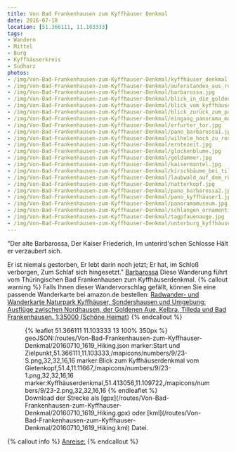 ```yaml
---
title: Von Bad Frankenhausen zum Kyffhäuser Denkmal
date: 2016-07-10
location: [51.366111, 11.103333]
tags:
- Wandern
- Mittel
- Burg
- Kyffhäuserkreis
- Südharz
photos:
- /img/Von-Bad-Frankenhausen-zum-Kyffhauser-Denkmal/kyffhäuser_denkmal.jpg
- /img/Von-Bad-Frankenhausen-zum-Kyffhauser-Denkmal/auferstanden_aus_ruinen.jpg
- /img/Von-Bad-Frankenhausen-zum-Kyffhauser-Denkmal/barbarossa.jpg
- /img/Von-Bad-Frankenhausen-zum-Kyffhauser-Denkmal/blick_in_die_goldene_aue.jpg
- /img/Von-Bad-Frankenhausen-zum-Kyffhauser-Denkmal/blick_vom_kyffhäuser_nach_tilleda.jpg
- /img/Von-Bad-Frankenhausen-zum-Kyffhauser-Denkmal/blick_zurück_zum_panoramamuseum.jpg
- /img/Von-Bad-Frankenhausen-zum-Kyffhauser-Denkmal/eingang_panorama_museum.jpg
- /img/Von-Bad-Frankenhausen-zum-Kyffhauser-Denkmal/erfurter_tor.jpg
- /img/Von-Bad-Frankenhausen-zum-Kyffhauser-Denkmal/pano_barbarossa1.jpg
- /img/Von-Bad-Frankenhausen-zum-Kyffhauser-Denkmal/wilhelm_hoch_zu_ross.jpg
- /img/Von-Bad-Frankenhausen-zum-Kyffhauser-Denkmal/erntezeit.jpg
- /img/Von-Bad-Frankenhausen-zum-Kyffhauser-Denkmal/glockenblume.jpg
- /img/Von-Bad-Frankenhausen-zum-Kyffhauser-Denkmal/goldammer.jpg
- /img/Von-Bad-Frankenhausen-zum-Kyffhauser-Denkmal/kaisermantel.jpg
- /img/Von-Bad-Frankenhausen-zum-Kyffhauser-Denkmal/kirschbäume_bei_tilleda.jpg
- /img/Von-Bad-Frankenhausen-zum-Kyffhauser-Denkmal/laubwald_auf_dem_rückweg.jpg
- /img/Von-Bad-Frankenhausen-zum-Kyffhauser-Denkmal/natterkopf.jpg
- /img/Von-Bad-Frankenhausen-zum-Kyffhauser-Denkmal/pano_barbarossa2.jpg
- /img/Von-Bad-Frankenhausen-zum-Kyffhauser-Denkmal/pano_kyffhäuser1.jpg
- /img/Von-Bad-Frankenhausen-zum-Kyffhauser-Denkmal/panoramamuseum.jpg
- /img/Von-Bad-Frankenhausen-zum-Kyffhauser-Denkmal/schlangen_ornamentik.jpg
- /img/Von-Bad-Frankenhausen-zum-Kyffhauser-Denkmal/tagpfauenauge.jpg
- /img/Von-Bad-Frankenhausen-zum-Kyffhauser-Denkmal/unterburg_kyffhäuser.jpg
---
```

"Der alte Barbarossa, Der Kaiser Friederich,
Im unterird'schen Schlosse Hält er verzaubert sich.

Er ist niemals gestorben, Er lebt darin noch jetzt;
Er hat, im Schloß verborgen, Zum Schlaf sich hingesetzt."
[Barbarossa](http://ingeb.org/Lieder/deralteb.html) Diese Wanderung führt vom Thüringischen Bad Frankenhausen zum Kyffhäuserdenkmal.
{% callout warning %}
Falls Ihnen dieser Wandervorschlag gefällt, können Sie eine passende Wanderkarte bei amazon.de bestellen:
<a rel="nofollow" href="https://www.amazon.de/Radwander--Wanderkarte-Naturpark-Kyffhäuser-Sondershausen/dp/3895911089/ref=as_li_ss_tl?ie=UTF8&qid=1468260252&sr=8-1&keywords=kyffhäuser+wanderkarte&linkCode=ll1&tag=thueringergip-21&linkId=1c2cb212ef2f61431ecbeb09638e776d
">Radwander- und Wanderkarte Naturpark Kyffhäuser, Sondershausen und Umgebung: Ausflüge zwischen Nordhausen, der Goldenen Aue, Kelbra, Tilleda und Bad Frankenhausen. 1:35000 (Schöne Heimat)</a><img src="http://ir-de.amazon-adsystem.com/e/ir?t=thueringergip-21&l=as2&o=3&a=1468260252" width="1" height="1" border="0" alt="" style="border:none !important; margin:0px !important;" />
{% endcallout %}
<figure>
{% leaflet 51.366111 11.103333 13 100% 350px %}
geoJSON:/routes/Von-Bad-Frankenhausen-zum-Kyffhauser-Denkmal/20160710_1619_Hiking.json
marker:Start und Zielpunkt,51.366111,11.103333,/mapicons/numbers/9/23-S.png,32,32,16,16
marker:Blick zum Kyffhäuserdenkmal vom Gietenkopf,51.4,11.11667,/mapicons/numbers/9/23-1.png,32,32,16,16
marker:Kyffhäuserdenkmal,51.413056,11.109722,/mapicons/numbers/9/23-2.png,32,32,16,16
{% endleaflet %}
<figcaption>Download der Strecke als [gpx](/routes/Von-Bad-Frankenhausen-zum-Kyffhauser-Denkmal/20160710_1619_Hiking.gpx) oder [kml](/routes/Von-Bad-Frankenhausen-zum-Kyffhauser-Denkmal/20160710_1619_Hiking.kml) Datei.</figcaption></figure>
<!-- more -->
{% callout info %}
<u>Anreise:</u>
{% endcallout %}
